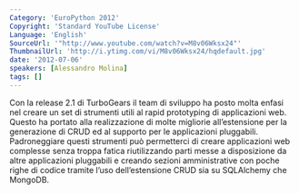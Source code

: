 ```yaml
---
Category: 'EuroPython 2012'
Copyright: 'Standard YouTube License'
Language: 'English'
SourceUrl: '"http://www.youtube.com/watch?v=M8v06Wksx24"'
ThumbnailUrl: 'http://i.ytimg.com/vi/M8v06Wksx24/hqdefault.jpg'
date: '2012-07-06'
speakers: [Alessandro Molina]
tags: []
---
```

Con la release 2.1 di TurboGears il team di sviluppo ha posto molta enfasi nel
creare un set di strumenti utili al rapid prototyping di applicazioni web.
Questo ha portato alla realizzazione di molte migliorie all’estensione per la
generazione di CRUD ed al supporto per le applicazioni pluggabili.
Padroneggiare questi strumenti può permetterci di creare applicazioni web
complesse senza troppa fatica riutilizzando parti messe a disposizione da
altre applicazioni pluggabili e creando sezioni amministrative con poche righe
di codice tramite l’uso dell’estensione CRUD sia su SQLAlchemy che MongoDB.

